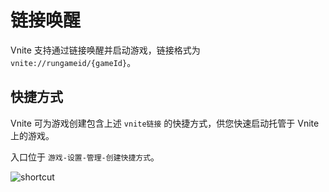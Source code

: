 # 链接唤醒

Vnite 支持通过链接唤醒并启动游戏，链接格式为 `vnite://rungameid/{gameId}`。

## 快捷方式

Vnite 可为游戏创建包含上述 `vnite链接` 的快捷方式，供您快速启动托管于 Vnite 上的游戏。

入口位于 `游戏-设置-管理-创建快捷方式`。

![shortcut](https://img.timero.xyz/i/2025/04/02/67ed295802aa4.webp)
